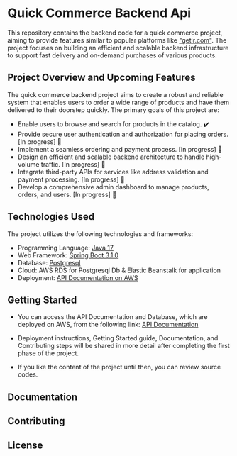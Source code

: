 # Quick Commerce Backend Api

This repository contains the backend code for a quick commerce project, aiming to provide features similar to popular
platforms like ["getir.com"](https://getir.com/). The project focuses on building an efficient and scalable backend infrastructure to support
fast delivery and on-demand purchases of various products.

## Project Overview and Upcoming Features 

The quick commerce backend project aims to create a robust and reliable system that enables users to order a wide range
of products and have them delivered to their doorstep quickly. The primary goals of this project are:

- Enable users to browse and search for products in the catalog. :heavy_check_mark: 
- Provide secure user authentication and authorization for placing orders. [In progress] :hammer:
- Implement a seamless ordering and payment process. [In progress] :hammer:
- Design an efficient and scalable backend architecture to handle high-volume traffic. [In progress] :hammer:
- Integrate third-party APIs for services like address validation and payment processing. [In progress] :hammer:
- Develop a comprehensive admin dashboard to manage products, orders, and users. [In progress] :hammer:

## Technologies Used

The project utilizes the following technologies and frameworks:

- Programming Language: [Java 17](https://www.oracle.com/java/technologies/javase/jdk17-archive-downloads.html)
- Web Framework: [Spring Boot 3.1.0](https://spring.io/blog/2023/05/18/spring-boot-3-1-0-available-now)
- Database: [Postgresql](https://www.postgresql.org/)
- Cloud: AWS RDS for Postgresql Db & Elastic Beanstalk for application
- Deployment: [API Documentation on AWS](http://quick-commerce-api.us-east-1.elasticbeanstalk.com:5000/swagger-ui/index.html#)

## Getting Started

- You can access the API Documentation and Database, which are deployed on AWS, from the following link: [API Documentation ](http://quick-commerce-api.us-east-1.elasticbeanstalk.com:5000/swagger-ui/index.html#)

- Deployment instructions, Getting Started guide, Documentation, and Contributing steps will be shared in more detail after completing the first phase of the project.
- If you like the content of the project until then, you can review source codes.

## Documentation

## Contributing

## License

